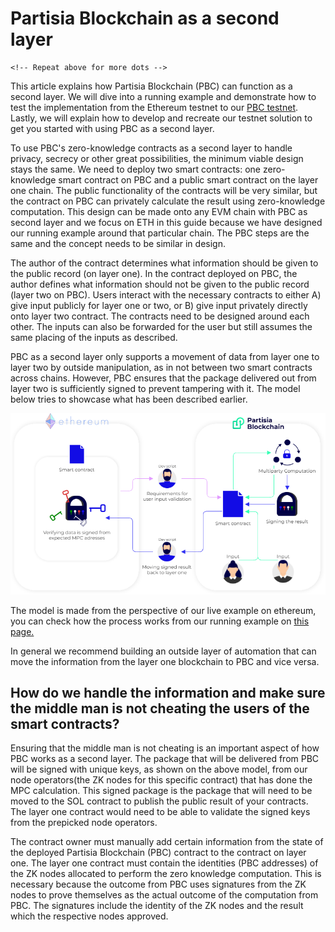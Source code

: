 # Partisia Blockchain as a second layer

<div class="dot-navigation">
    <a class="dot-navigation__item dot-navigation__item--active" href="pbc-as-second-layer.html"></a>
    <a class="dot-navigation__item" href="pbc-as-a-second-layer-live-example-ethereum.html"></a>
    <a class="dot-navigation__item" href="pbc-as-a-second-layer-how-to-create-your-own-solution.html"></a>
    <a class="dot-navigation__item" href="pbc-as-a-second-layer-how-to-deploy.html"></a>
    <a class="dot-navigation__item" href="pbc-as-second-layer-technical-differences-eth-pbc.html"></a>

    <!-- Repeat above for more dots -->
</div>

This article explains how Partisia Blockchain (PBC) can function as a second layer. We will dive into a running example and demonstrate how to test the implementation from the Ethereum testnet to our [PBC testnet](../testnet.md). Lastly, we will explain how to develop and recreate our testnet solution to get you started with using PBC as a second layer.

To use PBC's zero-knowledge contracts as a second layer to handle privacy, secrecy or other great possibilities, the minimum viable design stays the same.
We need to deploy two smart contracts: one zero-knowledge smart contract on PBC and a public smart contract on the layer one chain. The public functionality of the contracts will be very similar, but the contract on PBC can privately calculate the result using zero-knowledge computation. <todo>This design can be made onto any EVM chain with PBC as second layer and we focus on ETH in this guide because we have designed our running example around that particular chain. The PBC steps are the same and the concept needs to be similar in design.

The author of the contract determines what information should be given to the public record (on layer one). In the contract deployed on PBC, the author defines what information should not be given to the public record (layer two on PBC). Users interact with the necessary contracts to either A) give input publicly for layer one or two, or B) give input privately directly onto layer two contract. The contracts need to be designed around each other. The inputs can also be forwarded for the user but still assumes the same placing of the inputs as described.

PBC as a second layer only supports a movement of data from layer one to layer two by outside manipulation, as in not between two smart contracts across chains. However, PBC ensures that the package delivered out from layer two is sufficiently signed to prevent tampering with it. The model below tries to showcase what has been described earlier.

![ConceptPBCAsSecondLayer](../assets/ConceptModels/ConceptPBCAsSecondLayer.png)

The model is made from the perspective of our live example on ethereum, you can check how the process works from our running example on [this page.](pbc-as-a-second-layer-live-example-ethereum.md)

In general we recommend building an outside layer of automation that can move the information from the layer one blockchain to PBC and vice versa.

## How do we handle the information and make sure the middle man is not cheating the users of the smart contracts?

Ensuring that the middle man is not cheating is an important aspect of how PBC works as a second layer. The package that will be delivered from PBC will be signed with unique keys, as shown on the above model, from our node operators(the ZK nodes for this specific contract) that has done the MPC calculation. This signed package is the package that will need to be moved to the SOL contract to publish the public result of your contracts. The layer one contract would need to be able to validate the signed keys from the prepicked node operators.

The contract owner must manually add certain information from the state of the deployed Partisia Blockchain (PBC) contract to the contract on layer one. The layer one contract must contain the identities (PBC addresses) of the ZK nodes allocated to perform the zero knowledge computation. This is necessary because the outcome from PBC uses signatures from the ZK nodes to prove themselves as the actual outcome of the computation from PBC. The signatures include the identity of the ZK nodes and the result which the respective nodes approved. 